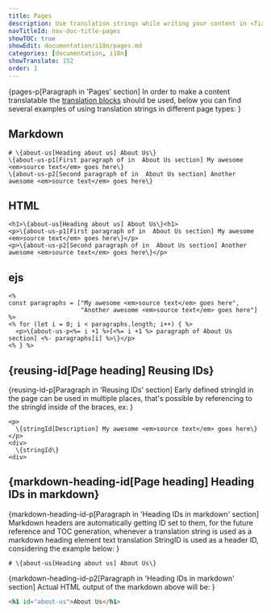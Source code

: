 ```yaml
---
title: Pages
description: Use translation strings while writing your content in <fix>Markdown</fix>, <fix>ejs</fix> or <fix>HTML</fix>. Get most out of the <fix>CMintS</fix> Internationalization(i18n) tools.
navTitleId: nav-doc-title-pages
showTOC: true
showEdit: documentation/i18n/pages.md
categories: [documentation, i18n]
showTranslate: 152
order: 1
---
```


{pages-p[Paragraph in 'Pages' section]
In order to make a content translatable the [translation
blocks](/documentation/i18n) should be used, below you can find several examples
of using translation strings in different page types:
}

## Markdown

```html-i18n
# \{about-us[Heading about us] About Us\}
\{about-us-p1[First paragraph of in  About Us section] My awesome <em>source text</em> goes here\}
\{about-us-p2[Second paragraph of in  About Us section] Another awesome <em>source text</em> goes here\}
```

## HTML

```html-i18n
<h1>\{about-us[Heading about us] About Us\}<h1>
<p>\{about-us-p1[First paragraph of in  About Us section] My awesome <em>source text</em> goes here\}</p>
<p>\{about-us-p2[Second paragraph of in  About Us section] Another awesome <em>source text</em> goes here\}</p>
```

##  ejs

```html-i18n
<%
const paragraphs = ["My awesome <em>source text</em> goes here", 
                    "Another awesome <em>source text</em> goes here"]
%>
<% for (let i = 0; i < paragraphs.length; i++) { %>
  <p>\{about-us-p<%= i +1 %>[<%= i +1 %> paragraph of About Us section] <%- paragraphs[i] %>\}</p>
<% } %>
```

## {reusing-id[Page heading] Reusing IDs}

{reusing-id-p[Paragraph in 'Reusing IDs' section]
Early defined stringId in the page can be used in multiple places, that's
possible by referencing to the stringId inside of the braces, ex:
}

```html-i18n
<p>
  \{stringId[Description] My awesome <em>source text</em> goes here\}
</p>
<div>
  \{stringId\}
<div>
```

## {markdown-heading-id[Page heading] Heading IDs in markdown}

{markdown-heading-id-p[Paragraph in 'Heading IDs in markdown' section]
Markdown headers are automatically getting ID set to them, for the future
reference and TOC generation, whenever a translation string is used as a
markdown heading element text translation StringID is used as a header ID,
considering the example below:
}

```html-i18n
# \{about-us[Heading about us] About Us\}
```

{markdown-heading-id-p2[Paragraph in 'Heading IDs in markdown' section]
Actual HTML output of the markdown above will be:
}

```html
<h1 id="about-us">About Us</h1>
```
